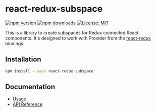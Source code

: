 # react-redux-subspace

[![npm version](https://img.shields.io/npm/v/react-redux-subspace.svg?style=flat-square)](https://www.npmjs.com/package/react-redux-subspace)
[![npm downloads](https://img.shields.io/npm/dm/react-redux-subspace.svg?style=flat-square)](https://www.npmjs.com/package/react-redux-subspace)
[![License: MIT](https://img.shields.io/npm/l/react-redux-subspace.svg?style=flat-square)](LICENSE.md)

This is a library to create subspaces for Redux connected React components. It's designed to work with Provider from the [react-redux](https://github.com/reactjs/react-redux) bindings.

## Installation

```sh
npm install --save react-redux-subspace
```

## Documentation

* [Usage](/packages/react-redux-subspace/docs/Usage.md)
* [API Reference](/packages/react-redux-subspace/docs/api/README.md)

